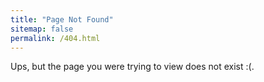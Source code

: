 ```yaml
---
title: "Page Not Found"
sitemap: false
permalink: /404.html
---
```


Ups, but the page you were trying to view does not exist :(.

